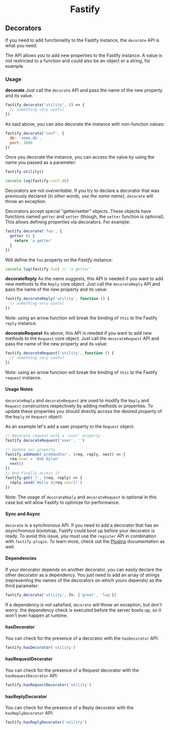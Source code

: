 <h1 align="center">Fastify</h1>

## Decorators

If you need to add functionality to the Fastify instance, the `decorate` API is what you need.

The API allows you to add new properties to the Fastify instance. A value is not restricted to a function and could also be an object or a string, for example.

<a name="usage"></a>
### Usage
<a name="decorate"></a>
**decorate**
Just call the `decorate` API and pass the name of the new property and its value.
```js
fastify.decorate('utility', () => {
  // something very useful
})
```

As said above, you can also decorate the instance with non-function values:
```js
fastify.decorate('conf', {
  db: 'some.db',
  port: 3000
})
```

Once you decorate the instance, you can access the value by using the name you passed as a parameter:
```js
fastify.utility()

console.log(fastify.conf.db)
```

Decorators are not *overwritable*. If you try to declare a decorator that was previously declared *(in other words, use the same name)*, `decorate` will throw an exception.

Decorators accept special "getter/setter" objects. These objects have functions named `getter` and `setter` (though, the `setter` function is optional). This allows defining properties via decorators. For example:

```js
fastify.decorate('foo', {
  getter () {
    return 'a getter'
  }
})
```

Will define the `foo` property on the *Fastify* instance:

```js
console.log(fastify.foo) // 'a getter'
```

<a name="decorate-reply"></a>
**decorateReply**
As the name suggests, this API is needed if you want to add new methods to the `Reply` core object. Just call the `decorateReply` API and pass the name of the new property and its value:
```js
fastify.decorateReply('utility', function () {
  // something very useful
})
```

Note: using an arrow function will break the binding of `this` to the Fastify `reply` instance.

<a name="decorate-request"></a>
**decorateRequest**
As above, this API is needed if you want to add new methods to the `Request` core object. Just call the `decorateRequest` API and pass the name of the new property and its value:
```js
fastify.decorateRequest('utility', function () {
  // something very useful
})
```

Note: using an arrow function will break the binding of `this` to the Fastify `request` instance.

<a name="usage_notes"></a>
#### Usage Notes
`decorateReply` and `decorateRequest` are used to modify the `Reply` and `Request` constructors respectively by adding methods or properties. To update these properties you should directly access the desired property of the `Reply` or `Request` object.

As an example let's add a user property to the `Request` object:

```js
// Decorate request with a 'user' property
fastify.decorateRequest('user', '')

// Update our property
fastify.addHook('preHandler', (req, reply, next) => {
  req.user = 'Bob Dylan'
  next()
})
// And finally access it
fastify.get('/', (req, reply) => {
  reply.send(`Hello ${req.user}!`)
})
```
Note: The usage of `decorateReply` and `decorateRequest` is optional in this case but will allow Fastify to optimize for performance.

<a name="sync-async"></a>
#### Sync and Async
`decorate` is a *synchronous* API. If you need to add a decorator that has an *asynchronous* bootstrap, Fastify could boot up before your decorator is ready. To avoid this issue, you must use the `register` API in combination with `fastify-plugin`. To learn more, check out the [Plugins](https://github.com/fastify/fastify/blob/master/docs/Plugins.md) documentation as well.

<a name="dependencies"></a>
#### Dependencies
If your decorator depends on another decorator, you can easily declare the other decorator as a dependency. You just need to add an array of strings (representing the names of the decorators on which yours depends) as the third parameter:
```js
fastify.decorate('utility', fn, ['greet', 'log'])
```

If a dependency is not satisfied, `decorate` will throw an exception, but don't worry: the dependency check is executed before the server boots up, so it won't ever happen at runtime.

<a name="has-decorator"></a>
#### hasDecorator
You can check for the presence of a decorator with the `hasDecorator` API:
```js
fastify.hasDecorator('utility')
```

<a name="has-request-decorator"></a>
#### hasRequestDecorator
You can check for the presence of a Request decorator with the `hasRequestDecorator` API:
```js
fastify.hasRequestDecorator('utility')
```

<a name="has-reply-decorator"></a>
#### hasReplyDecorator
You can check for the presence of a Reply decorator with the `hasReplyDecorator` API:
```js
fastify.hasReplyDecorator('utility')
```
